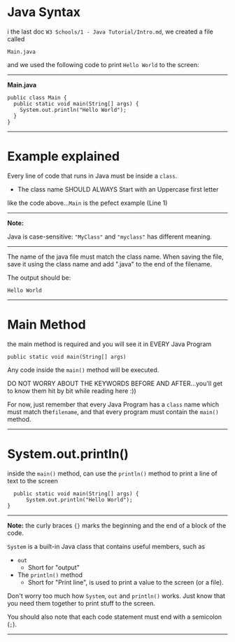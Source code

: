 # Java Syntax
i the last doc ```W3 Schools/1 - Java Tutorial/Intro.md```, we created a file called 
```
Main.java
```
and we used the following code to print ```Hello World``` to the screen:

--------------
**Main.java**
```
public class Main {
  public static void main(String[] args) {
    System.out.println("Hello World");
  }
}
```
----------------
# Example explained

Every line of code that runs in Java must be inside a ```class```.
- The class name SHOULD ALWAYS Start with an Uppercase first letter

like the code above...```Main``` is the pefect example (Line 1)

---------------------------------
**Note:**

Java is case-sensitive: ```"MyClass"``` and ```"myclass"``` has different meaning.

---------------------------------

The name of the java file must match the class name. When saving the file, save it using the class name and add ".java" to the end of the filename.

The output should be:
```
Hello World
```
---------------------------
# Main Method
the main method is required and you will see it in EVERY Java Program

```
public static void main(String[] args)
```
Any code inside the ```main()``` method will be executed. 

DO NOT WORRY ABOUT THE KEYWORDS BEFORE AND AFTER...you'll get to know them hit by bit while reading here :))

For now, just remember that every Java Program has a ```class``` name which must match the```filename```, and that every program must contain the ```main()``` method.

------------------------------------------
# System.out.println()

inside the ```main()``` method, can use the ```println()``` method to print a line of text to the screen
```
  public static void main(String[] args) {
      System.out.println("Hello World");
}
```

---------------------------------------------------------
**Note:** the curly braces ```{}``` marks the beginning and the end of a block of the code.

```System``` is a built-in Java class that contains useful members, 
such as 
- ```out```
  - Short for "output"
- The ```println()``` method
  - Short for "Print line", is used to print a value to the screen (or a file).
 
Don't worry too much how ```System```, ```out``` and ```println()``` works. Just know that you need them together to print stuff to the screen.

You should also note that each code statement must end with a semicolon (```;```).

----------------------------------------------------------



